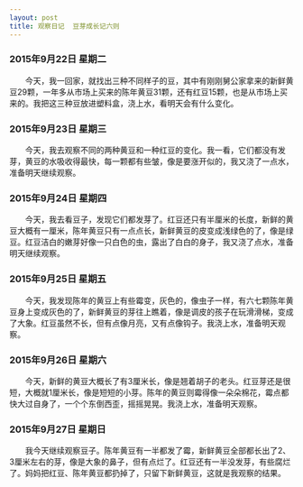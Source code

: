 ```yaml
---
layout: post
title: 观察日记  豆芽成长记六则
---
```



### 2015年9月22日    星期二    
　　今天，我一回家，就找出三种不同样子的豆，其中有刚刚舅公家拿来的新鲜黄豆29颗，一年多从市场上买来的陈年黄豆31颗，还有红豆15颗，也是从市场上买来的。我把这三种豆放进塑料盒，浇上水，看明天会有什么变化。    

### 2015年9月23日    星期三    
　　今天，我去观察不同的两种黄豆和一种红豆的变化。我一看，它们都没有发芽，黄豆的水吸收得最快，每一颗都有些皱，像是要涨开似的，我又浇了一点水，准备明天继续观察。    

### 2015年9月24日    星期四    
　　今天，我去看豆子，发现它们都发芽了。红豆还只有半厘米的长度，新鲜的黄豆大概有一厘米，陈年黄豆只有一点点长，新鲜黄豆的皮变成浅绿色的了，像是绿豆。红豆洁白的嫩芽好像一只白色的虫，露出了白白的身子，我又浇了点水，准备明天继续观察。    

### 2015年9月25日    星期五    
　　今天，我发现陈年的黄豆上有些霉变，灰色的，像虫子一样，有六七颗陈年黄豆身上变成灰色的了，新鲜黄豆的芽往上瞧着，像是调皮的孩子在玩滑滑梯，变成了大象。红豆虽然不长，但有点像月亮，又有点像钩子。我浇上水，准备明天观察。    

### 2015年9月26日    星期六    
　　今天，新鲜的黄豆大概长了有3厘米长，像是翘着胡子的老头。红豆芽还是很短，大概就1厘米长，像是短短的小芽。陈年的黄豆则霉得像一朵朵棉花，霉点都快大过自身了，一个个东倒西歪，摇摇晃晃。我浇上水，准备明天观察。     

### 2015年9月27日    星期日    
　　我今天继续观察豆子。陈年黄豆有一半都发了霉，新鲜黄豆全部都长出了2、3厘米左右的芽，像是大象的鼻子，但有点烂了。红豆还有一半没发芽，有些腐烂了。妈妈把红豆、陈年黄豆都扔掉了，只留下新鲜黄豆，这就是我观察的结果。    

